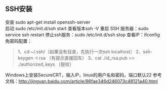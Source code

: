 ## SSH安装

安装 sudo apt-get install openssh-server  
启动 sudo /etc/init.d/ssh start
查看版本ssh -V
重启 SSH 服务器：sudo service ssh restart
停止ssh服务：sudo /etc/init.d/ssh stop
查看IP：ifconfig
免密码配置：
>1、cd ~/.ssh/（如果没有目录，先执行一次ssh localhost）
2、ssh-keygen -t rsa （有提示直接回车）
3、cat ./id_rsa.pub >> ./authorized_keys （授权）

Windows上安装SecureCRT，输入IP，linux的用户名和密码，端口默认22
参考文档：http://jingyan.baidu.com/article/86fae346d246073c48121a40.html
